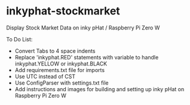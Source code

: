# inkyphat-stockmarket
Display Stock Market Data on inky pHat / Raspberry Pi Zero W

To Do List:
* Convert Tabs to 4 space indents
* Replace 'inkyphat.RED' statements with variable to handle inkyphat.YELLOW or inkyphat.BLACK
* Add requirements.txt file for imports
* Use UTC instead of CST
* Use ConfigParser with settings.txt file
* Add instructions and images for building and setting up inky pHat on Raspberry Pi Zero W
